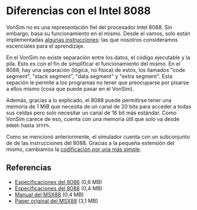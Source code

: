 # Diferencias con el Intel 8088

VonSim no es una representación fiel del procesador Intel 8088. Sin embargo, basa su funcionamiento en el mismo. Desde el vamos, solo están implementadas [algunas instrucciones](/como-usar/instrucciones/listado): las que nosotros consideramos escenciales para el aprendizaje.

En el VonSim no existe separación entre los datos, el código ejecutable y la pila. Esto es con el fin de simplificar el funcionamiento del mismo. En el 8088, hay una separación (lógica, no física) de estos, los llamados "code segment", "stack segment", "data segment" y "extra segment". Esta sepación le permite a los programas no tener que preocuparse por pisarse a ellos mismo (cosa que puede pasar en el VonSim).

Además, gracias a lo explicado, el 8088 puede permitirse tener una memoria de 1 MiB que necesita de un canal de 20 bits para acceder a todas sus celdas pero solo necesitar un canal de 16 bit más estándar. Como VonSim carece de eso, cuenta con una memoria útil que solo va desde `0000h` hasta `3FFFh`.

Como se mencionó anteriormente, el simulador cuenta con un subconjunto de de las instrucciones del 8088. Gracias a la pequeña extensión del mismo, cambiamos la [codificación por una más simple](/especificaciones/codificacion).

## Referencias

- [Especificaciones del 8086](/8086_Intel.pdf) (0,6 MB)
- [Especificaciones del 8088](/231456-006.pdf) (0,4 MB)
- [Manual del MSX88](/Manual-MSX88.pdf) (0,4 MB)
- [Paper original del MSX88](/msx88-original-paper.pdf) (3,1 MB)
